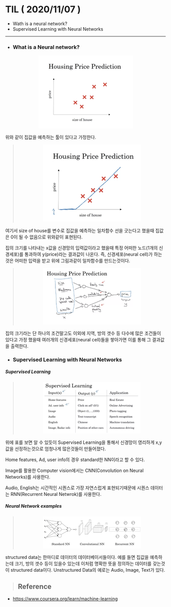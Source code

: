 # TIL ( 2020/11/07 )
- Wath is a neural network?
- Supervised Learning with Neural Networks

---

- ### What is a Neural network?

<p align="center"><img src="../image/Deep_learning/001.png" style="zoom:30%;"/></p>



위와 같이 집값을 예측하는 툴이 있다고 가정한다.

> <p align="center"><img src="../image/Deep_learning/002.png" alt="image-20201104203231031" style="zoom:30%;"/></p>



여기서 size of house를 변수로 집값을 예측하는 일차함수 선을 긋는다고 했을때 집값은 0이 될 수 없음으로 위와같이 표현된다. 

집의 크기를 나타내는 x값을 신경망의 입력값이라고 했을때 특정 어떠한 노드(1개의 신경세포)를 통과하여 y(price)라는 결과값이 나온다. 즉, 신경세포(neural cell)가 하는것은 어떠한 입력을 받고 위에 그림과같이 일차함수를 만드는것이다.

> <p align="center"><img src="../image/Deep_learning/003.png" alt="image-20201104203231031" style="zoom:30%;"/></p>
집의 크기라는 단 하나의 조건말고도 이외에 지역, 방의 갯수 등 다수에 많은 조건들이 있다고 가정 했을때 여러개의 신경세포(neural cell)들을 쌓아가면 이를 통해 그 결과값을 출력한다.



- ### Supervised Learning with Neural Networks



##### Supervised Learning

> <p align="center"><img src="../image/Deep_learning/004.png" alt="image-20201104203231031" style="zoom:30%;"/></p>

위에 표를 보면 알 수 있듯이 Supervised Learning을 통해서 신경망이 영리하게 x,y값을 선정하는것으로 엄청나게 많은것들이 만들어졌다.

Home features, Ad, user info의 경우 standard한 NN이라고 할 수 있다.

Image를 활용한 Computer vision에서는 CNN(Convolution on Neural Networks)를 사용한다.

Audio, English는 시간적인 시퀀스로 가장 자연스럽게 표현되기때문에 시퀀스 데이터는 RNN(Recurrent Neural Netwrok)를 사용한다.



##### Neural Network examples

> <p align="center"><img src="../image/Deep_learning/005.png" alt="image-20201104203231031" style="zoom:30%;"/></p>

structured data는 한마디로 데이터의 데이터베이서들이다. 예를 들면 집값을 예측하는데 크기, 방의 갯수 등이 있을수 있는데 이처럼 명확한 뜻을 정의하는 데이터를 갖는것이 structured data이다. Unstructured Data의 예로는 Audio, Image, Text가 있다. 



>## Reference

- https://www.coursera.org/learn/machine-learning
